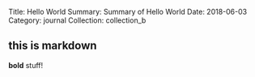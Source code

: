 Title:      Hello World
Summary:    Summary of Hello World
Date:       2018-06-03
Category:   journal
Collection:   collection_b

## this is markdown
**bold** stuff!
